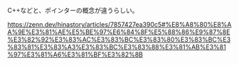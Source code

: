 C++などと、ポインターの概念が違うらしい。

https://zenn.dev/hinastory/articles/7857427ea390c5#%E8%A8%80%E8%AA%9E%E3%81%AE%E5%BE%97%E6%84%8F%E5%88%86%E9%87%8E%E3%82%92%E3%83%AC%E3%83%BC%E3%83%80%E3%83%BC%E3%83%81%E3%83%A3%E3%83%BC%E3%83%88%E3%81%AB%E3%81%97%E3%81%A6%E3%81%BF%E3%82%8B